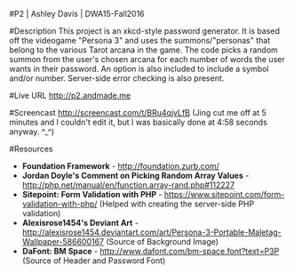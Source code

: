 #P2 | Ashley Davis | DWA15-Fall2016

#Description
This project is an xkcd-style password generator. It is based off the videogame "Persona 3" and uses the summons/"personas" that belong to the various Tarot arcana in the game. The code picks a random summon from the user's chosen arcana for each number of words
the user wants in their password. An option is also included to include a symbol and/or number. Server-side error checking is also present.

#Live URL
<http://p2.andmade.me>

#Screencast
<http://screencast.com/t/BRu4qjvLfB> (Jing cut me off at 5 minutes and I couldn't edit it, but I was basically done at 4:58 seconds anyway. ^_^)

#Resources
+ **Foundation Framework** - <http://foundation.zurb.com/>
+ **Jordan Doyle's Comment on Picking Random Array Values** - <http://php.net/manual/en/function.array-rand.php#112227> 
+ **Sitepoint: Form Validation with PHP** - <https://www.sitepoint.com/form-validation-with-php/> (Helped with creating the server-side PHP validation)
+ **Alexisrose1454's Deviant Art** - <http://alexisrose1454.deviantart.com/art/Persona-3-Portable-Maletag-Wallpaper-586600167> (Source of Background Image)
+ **DaFont: BM Space** - <http://www.dafont.com/bm-space.font?text=P3P> (Source of Header and Password Font)